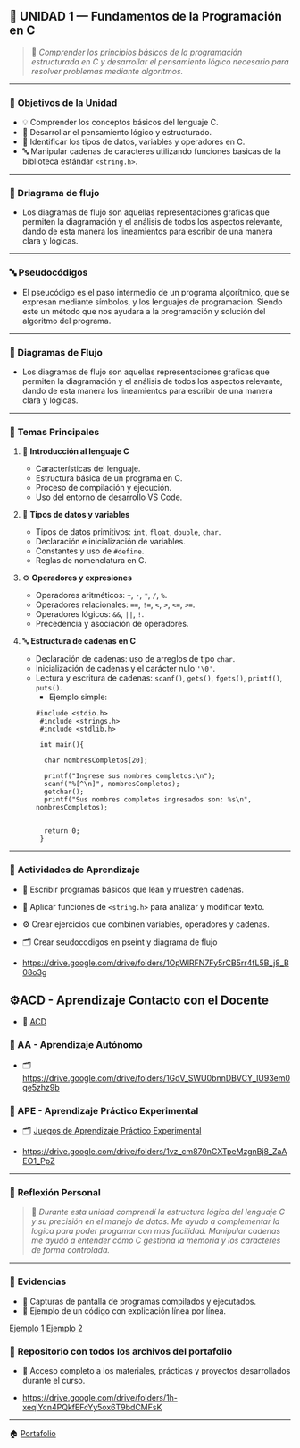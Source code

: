 ## 📘 UNIDAD 1 — Fundamentos de la Programación en C  

> 🧭 *Comprender los principios básicos de la programación estructurada en C y desarrollar el pensamiento lógico necesario para resolver problemas mediante algoritmos.*

---

### 🎯 **Objetivos de la Unidad**
- 💡 Comprender los conceptos básicos del lenguaje C.  
- 🧠 Desarrollar el pensamiento lógico y estructurado.  
- 🧮 Identificar los tipos de datos, variables y operadores en C.  
- 🔤 Manipular cadenas de caracteres utilizando funciones basicas de la biblioteca estándar `<string.h>`.  

---

### 🧠 Driagrama de flujo
- Los diagramas de flujo son aquellas representaciones graficas que permiten la diagramación y el análisis de todos los aspectos relevante, dando de esta       manera los lineamientos para escribir de una manera clara y lógicas.
---
### 🔤 Pseudocódigos
-   El pseucódigo es el paso intermedio de un programa algorítmico, que se expresan mediante símbolos, y los lenguajes de programación. Siendo este un          método que nos ayudara a la programación y solución del algoritmo del programa.
---
### 🧮 Diagramas de Flujo
-   Los diagramas de flujo son aquellas representaciones graficas que permiten la diagramación y el análisis de todos los aspectos relevante, dando de esta       manera los lineamientos para escribir de una manera clara y lógicas.
---

### 🧩 **Temas Principales**
1. 🧾 **Introducción al lenguaje C**  
   - Características del lenguaje.  
   - Estructura básica de un programa en C.  
   - Proceso de compilación y ejecución.  
   - Uso del entorno de desarrollo VS Code.  

2. 🔢 **Tipos de datos y variables**  
   - Tipos de datos primitivos: `int`, `float`, `double`, `char`.  
   - Declaración e inicialización de variables.  
   - Constantes y uso de `#define`.  
   - Reglas de nomenclatura en C.  

3. ⚙️ **Operadores y expresiones**  
   - Operadores aritméticos: `+`, `-`, `*`, `/`, `%`.  
   - Operadores relacionales: `==`, `!=`, `<`, `>`, `<=`, `>=`.  
   - Operadores lógicos: `&&`, `||`, `!`.  
   - Precedencia y asociación de operadores.  

4. 🔤 **Estructura de cadenas en C**  
   - Declaración de cadenas: uso de arreglos de tipo `char`.  
   - Inicialización de cadenas y el carácter nulo `'\0'`.  
   - Lectura y escritura de cadenas: `scanf()`, `gets()`, `fgets()`, `printf()`, `puts()`.  
      - Ejemplo simple:  
     ```
     #include <stdio.h>  
      #include <strings.h>
      #include <stdlib.h>

      int main(){

       char nombresCompletos[20];

       printf("Ingrese sus nombres completos:\n");
       scanf("%[^\n]", nombresCompletos);
       getchar();
       printf("Sus nombres completos ingresados son: %s\n", nombresCompletos);
   
    
       return 0;
      }
     ```

---

### 🧰 **Actividades de Aprendizaje**
- 📝 Escribir programas básicos que lean y muestren cadenas.  
- 🔡 Aplicar funciones de `<string.h>` para analizar y modificar texto.  
- ⚙️ Crear ejercicios que combinen variables, operadores y cadenas.  
- 🗂️ Crear seudocodigos en pseint y diagrama de flujo

- https://drive.google.com/drive/folders/1OpWlRFN7Fy5rCB5rr4fL5B_j8_B08o3g

## ⚙️ACD - Aprendizaje Contacto con el Docente 
- 🔗 [ACD](Aprendizaje.md)

### 🧰 AA - Aprendizaje Autónomo 
- 🗂️ https://drive.google.com/drive/folders/1GdV_SWU0bnnDBVCY_lU93em0ge5zhz9b

### 🧰 APE - Aprendizaje Práctico Experimental
- 🗂️ [Juegos de Aprendizaje Práctico Experimental](Experimental.md)

-  https://drive.google.com/drive/folders/1vz_cm870nCXTpeMzgnBj8_ZaAEO1_PpZ


---

### 🧠 **Reflexión Personal**
> 💬 *Durante esta unidad comprendí la estructura lógica del lenguaje C y su precisión en el manejo de datos. Me ayudo a complementar la logica para poder progamar con mas facilidad. Manipular cadenas me ayudó a entender cómo C gestiona la memoria y los caracteres de forma controlada.*  

---

### 🧾 **Evidencias**
- 📄 Capturas de pantalla de programas compilados y ejecutados.
- 🧮 Ejemplo de un código con explicación línea por línea.

[Ejemplo 1](Ejemplo.md) [Ejemplo 2](Ejemplo2.md)
### 💾 **Repositorio con todos los archivos del portafolio**
- 📄 Acceso completo a los materiales, prácticas y proyectos desarrollados durante el curso.

- https://drive.google.com/drive/folders/1h-xeqlYcn4PQkfEFcYy5ox6T9bdCMFsK


---

🏠 [Portafolio](index.md)

